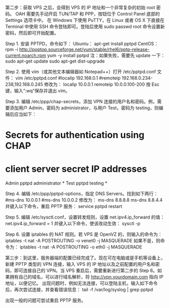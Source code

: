第二步：获取 VPS 之后，会得到 VPS 的 IP 地址和一个非常复杂的初始 root 密码。
OAH 需要先手动开启 TUN/TAP 和 PPP，按钮位于 Control Panel 底部的 Settings 选项卡中。
在 Windows 下使用 PuTTY，在 Linux 或者 OS X 下直接在 Terminal 中使用 SSH 命令登陆即可。登陆后使用 sudo passwd root 命令设置新密码，然后即可开始配置。

Step 1. 安装 PPTPD，命令如下：
Ubuntu：
apt-get install pptpd
CentOS：
rpm -i http://poptop.sourceforge.net/yum/stable/rhel6/pptp-release-current.noarch.rpm
yum -y install pptpd
注：如果失败，需要先 update 一下：
sudo apt-get update
sudo apt-get dist-upgrade

Step 2. 使用 vim（或其他文本编辑器如 Notepad++）打开 /etc/pptpd.conf 文件：
vim /etc/pptpd.conf
#localip 192.168.0.1
#remoteip 192.168.0.234-238,192.168.0.245
修改为：
localip 10.0.0.1
remoteip 10.0.0.100-200
按 Esc 键，输入“:wq”保存并退出 vim。

Step 3. 编辑 /etc/ppp/chap-secrets，添加 VPN 连接的用户名和密码。例，需要添加用户 Admin，密码为 administrator，与用户 Test，密码为 testing，则编辑后应当如下：
# Secrets for authentication using CHAP
# client server secret IP addresses
Admin pptpd administrator *
Test pptpd testing *

Step 4. 编辑 /etc/ppp/pptpd-options，指定 DNS Servers。找到如下两行：
#ms-dns 10.0.0.1
#ms-dns 10.0.0.2
修改为：
ms-dns 8.8.8.8
ms-dns 8.8.4.4
并键入以下命令，重启 PPTP 服务：
service pptpd restart

Step 5. 编辑 /etc/sysctl.conf，设置转发规则，设置 net.ipv4.ip_forward 的值：
net.ipv4.ip_forward = 1
并键入以下命令，使该改动生效：
sysctl -p

Step 6. 设置 iptables 的 NAT 规则。若 VPS 是 OpenVZ 的，则输入的命令为：
iptables -t nat -A POSTROUTING -o venet0 -j MASQUERADE
如果不是，则命令为：
iptables -t nat -A POSTROUTING -o eth0 -j MASQUERADE

第三步：到这里，服务器端的配置已经完成了。现在可在电脑或是手机等设备上，新建 PPTP 类型的 VPN 连接，输入 VPS 的 IP 地址以及之前配置的用户名和密码，即可连接自己的 VPN。当 VPS 重启后，需要重新进行第二步的 Step 6。如果拥有自己的域名，可以进行域名解析，将 http://vpn.yourdomain.com 指向 IP 地址，以便记忆。
出现问题时，例如无法连接，可以登陆主机，输入如下命令后，再次尝试连接，并查看错误信息：
tail -f /var/log/syslog | grep pptpd

出现一般的问题可尝试重启 PPTP 服务。
